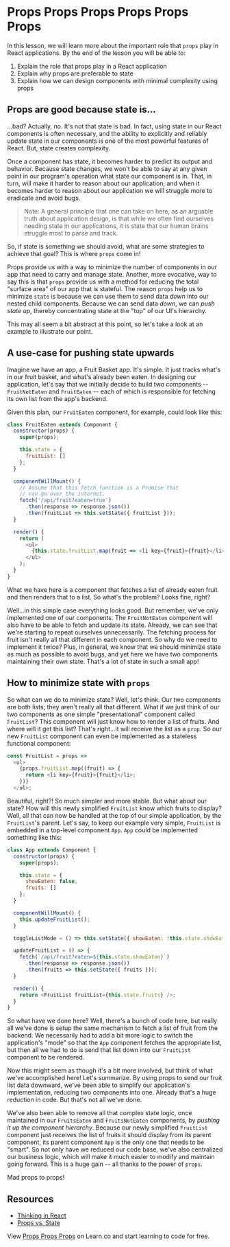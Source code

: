 # Props Props Props Props Props Props

In this lesson, we will learn more about the important role that `props` play
in React applications. By the end of the lesson you will be able to:

1. Explain the role that props play in a React application
2. Explain why props are preferable to state
3. Explain how we can design components with minimal complexity using props

## Props are good because state is...

...bad? Actually, no. It's not that state is bad. In fact, using state in our React components is often necessary, and the ability to explicitly and reliably update state in our components is one of the most powerful features of React. But, state creates complexity.

Once a component has state, it becomes harder to predict its output and behavior. Because state changes, we won't be able to say at any given point in our program's operation what state our component is in. That, in turn, will make it harder to reason about our application; and when it becomes harder to reason about our application we will struggle more to eradicate and avoid bugs.

> Note: A general principle that one can take on here, as an arguable truth about application design, is that while we often find ourselves needing state in our applications, it is state that our human brains struggle most to parse and track.

So, if state is something we should avoid, what are some strategies to achieve that goal? This is where `props` come in!

Props provide us with a way to minimize the number of components in our app that need to carry and manage state. Another, more evocative, way to say this is that `props` provide us with a method for reducing the total "surface area" of our app that is stateful. The reason `props` help us to minimize `state` is because we can use them to send data _down_ into our nested child components. Because we can send data _down_, we can _push state up_, thereby concentrating state at the "top" of our UI's hierarchy. 

This may all seem a bit abstract at this point, so let's take a look at an example to illustrate our point.

## A use-case for pushing state upwards 

Imagine we have an app, a Fruit Basket app. It's simple. It just tracks what's
in our fruit basket, and what's already been eaten. In designing our application,
let's say that we initially decide to build two components -- `FruitNotEaten` and
`FruitEaten` -- each of which is responsible for fetching its own list
from the app's backend.

Given this plan, our `FruitEaten` component, for example, could look like this:

```javascript
class FruitEaten extends Component {
  constructor(props) {
    super(props);

    this.state = { 
      fruitList: []
    };
  }

  componentWillMount() {
    // Assume that this fetch function is a Promise that
    // can go over the internet.
    fetch('/api/fruit?eaten=true')
      .then(response => response.json())
      .then(fruitList => this.setState({ fruitList }));
  }

  render() {
    return (
      <ul>
        {this.state.fruitList.map(fruit => <li key={fruit}>{fruit}</li>)}
      </ul>
    );
  }
}
```

What we have here is a component that fetches a list of already eaten fruit and then renders that to a list. So what's the problem? Looks fine, right?

Well...in this simple case everything looks good. But remember, we've only implemented one of our components. The `FruitNotEaten` component will also have to be able to fetch and update its state. Already, we can see that we're starting to repeat ourselves unnecessarily. The fetching process for fruit isn't really all that different in  each component. So why do we need to implement it twice? Plus, in general, we know that we should minimize state as much as possible to avoid bugs, and yet here we have two components maintaining their own state. That's a lot of state in such a small app!

## How to minimize state with `props`

So what can we do to minimize state? Well, let's think. Our two components are both lists; they aren't really all that different. What if we just think of our two components as one simple "presentational" component called `FruitList`? This component will just know how to render a list of fruits. And where will it get this list? That's right...it will receive the list as a `prop`. So our new `FruitList` component can even be implemented as a stateless functional component:

```js
const FruitList = props =>
  <ul>
    {props.fruitList.map((fruit) => {
      return <li key={fruit}>{fruit}</li>;
    })}
  </ul>;
```

Beautiful, right?! So much simpler and more stable. But what about our state? How
will this newly simplified `FruitList` know which fruits to display? Well, all that
can now be handled at the top of our simple application, by the `FruitList`'s
parent. Let's say, to keep our example very simple, `FruitList` is embedded in a
top-level component `App`. `App` could be implemented something like this:

```javascript
class App extends Component {
  constructor(props) {
    super(props);

    this.state = {
      showEaten: false,
      fruits: []
    };
  }

  componentWillMount() {
    this.updateFruitList();
  }

  toggleListMode = () => this.setState({ showEaten: !this.state.showEaten });

  updateFruitList = () => {
    fetch(`/api/fruit?eaten=${this.state.showEaten}`)
      .then(response => response.json())
      .then(fruits => this.setState({ fruits }));
  }

  render() {
    return <FruitList fruitList={this.state.fruits} />;
  }
}
```
So what have we done here? Well, there's a bunch of code here, but really all we've done is setup the same mechanism to fetch a list of fruit from the backend. We necessarily had to add a bit more logic to switch the application's "mode" so that the `App` component fetches the appropriate list, but then all we had to do is send that list down into our `FruitList` component to be rendered.

Now this might seem as though it's a bit more involved, but think of what we've accomplished here! Let's summarize. By using props to send our fruit list data downward, we've been able to simplify our application's implementation, reducing two components into one. Already that's a huge reduction in code. But that's not all we've done.

We've also been able to remove all that complex state logic, once maintained in  our `FruitsEaten` and `FruitsNotEaten` components, by _pushing it up the component hierarchy_. Because our newly simplified `FruitList` component just receives the list of fruits it should display from its parent component, its parent component `App` is the only one that needs to be "smart". So not only have we reduced our code base, we've also centralized  our business logic, which will make it much easier to modify and maintain going forward. This is a huge gain -- all thanks to the power of `props`.

Mad props to props!

## Resources

- [Thinking in React](https://facebook.github.io/react/docs/thinking-in-react.html)
- [Props vs. State](https://github.com/uberVU/react-guide/blob/master/props-vs-state.md)

<p class='util--hide'>View <a href='https://learn.co/lessons/props-props-props-props-props-props'>Props Props Props</a> on Learn.co and start learning to code for free.</p>
